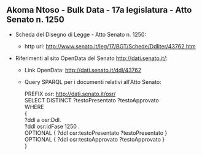 ## Akoma Ntoso - Bulk Data - 17a legislatura - Atto Senato n. 1250 ##

* Scheda del Disegno di Legge - Atto Senato n. 1250:
	* http url: http://www.senato.it/leg/17/BGT/Schede/Ddliter/43762.htm

* Riferimenti al sito OpenData del Senato http://dati.senato.it/:
	* Link OpenData: http://dati.senato.it/ddl/43762
	* Query SPARQL per i documenti relativi all'Atto Senato:

        PREFIX osr: <http://dati.senato.it/osr/>  
		SELECT DISTINCT ?testoPresentato ?testoApprovato  
		WHERE  
		{  
		    ?ddl a osr:Ddl.  
		    ?ddl osr:idFase 1250 .  
		    OPTIONAL { ?ddl osr:testoPresentato ?testoPresentato }  
		    OPTIONAL { ?ddl osr:testoApprovato ?testoApprovato }  
		}
		